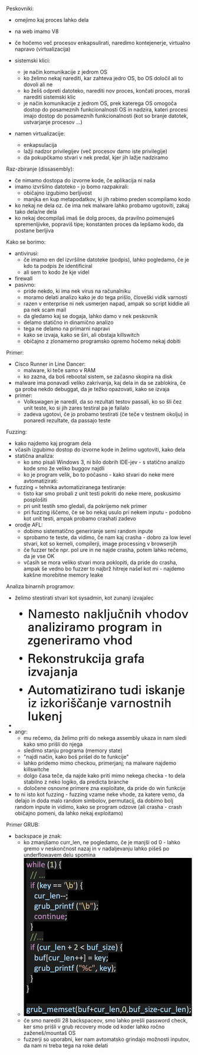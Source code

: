 Peskovniki:
- omejimo kaj proces lahko dela
- na web imamo V8
- če hočemo več procesov enkapsulirati, naredimo kontejenerje, virtualno napravo (virtualizacija)

- sistemski klici:
	- je način komunikacije z jedrom OS
	- ko želimo nekaj narediti, kar zahteva jedro OS, bo OS določil ali to dovoli ali ne
	- ko želiš odpreti datoteko, narediti nov proces, končati proces, moraš narediti sistemski klic
	- je način komunikacije z jedrom OS, prek katerega OS omogoča dostop do posameznih funkcionalnosti OS in nadzira, kateri procesi imajo dostop do posameznih funkcionalnosti (kot so branje datotek, ustvarjanje procesov ...)

- namen virtualizacije:
	- enkapsulacija
	- lažji nadzor privilegijev (več procesov damo iste privilegije)
	- da pokupčkamo stvari v nek predal, kjer jih lažje nadziramo

Raz-zbiranje (dissasembly):
- če nimamo dostopa do izvorne kode, če aplikacija ni naša
- imamo izvršilno datoteko - jo bomo razpakirali:
	- običajno izgubimo berljivost
	- manjka en kup metapodatkov, ki jih rabimo preden scompilamo kodo
- ko nekaj ne dela oz. če ima nek malware lahko probamo ugotoviti, zakaj tako dela/ne dela
- ko nekaj decompilaš imaš še dolg proces, da pravilno poimenuješ spremenljivke, popraviš tipe; konstanten proces da lepšamo kodo, da postane berljiva

Kako se borimo:
- antivirusi:
	- če imamo en del izvršilne datoteke (podpis), lahko pogledamo, če je kdo ta podpis že identificiral
	- ali sem to kodo že kje videl
- firewall
- pasivno:
	- pride nekdo, ki ima nek virus na računalniku
	- moramo delati analizo kako je do tega prišlo, človeški vidik varnosti
	- razen v enterprise ni nek usmerjen napad, ampak so script kiddie ali pa nek scam mail
	- da gledamo kaj se dogaja, lahko damo v nek peskovnik
	- delamo statično in dinamično analizo
	- tega ne delamo na primarni napravi
	- kako se izvaja, kako se širi, ali obstaja killswitch
	- običajno z zlonamerno programsko opremo hočemo nekaj dobiti

Primer:
- Cisco Runner in Line Dancer:
	- malware, ki teče samo v RAM
	- ko zazna, da boš rebootal sistem, se začasno skopira na disk
- malware ima ponavadi veliko zakrivanja, kaj dela in da se zablokira, če ga proba nekdo debuggat, da je težko opazovati, kako se izvaja
- primer:
	- Volkswagen je naredil, da so rezultati testov passali, ko so šli čez unit teste, ko si jih zares testiral pa je failalo
	- zadeva ugotovi, če jo probamo testirati (če teče v testnem okolju) in ponaredi rezultate, da passajo teste

Fuzzing:
- kako najdemo kaj program dela
- včasih izgubimo dostop do izvorne kode in želimo ugotoviti, kako dela
- statična analiza:
	- ko smo pisali Windows 3, ni bilo dobrih IDE-jev - s statično analizo kode smo že veliko buggov najdli
	- ko je program velik, bo to počasno - kako stvari do neke mere avtomatizirati:
- fuzzing = tehnika avtomatiziranega testiranje:
	- tisto kar smo probali z unit testi pokriti do neke mere, poskusimo posplošiti
	- pri unit testih smo gledali, da pokrijemo nek primer
	- pri fuzzing iščemo, če se bo nekaj usulo pri nekem inputu - podobno kot unit testi, ampak probamo crashati zadevo
- orodje AFL:
	- dobimo sistematično generiranje semi random inpute
	- sprobamo te teste, da vidimo, če nam kaj crasha - dobro za low level stvari, kot so kerneli, compilerji, image processing v browserjih
	- če fuzzer teče npr. pol ure in ne najde crasha, potem lahko rečemo, da je vse OK
	- včasih se mora veliko stvari mora poklopiti, da pride do crasha, ampak še vedno bo fuzzer to najbrž hitreje našel kot mi - najdemo kakšne morebitne memory leake

Analiza binarnih programov:
- želimo stestirati stvari kot sysadmin, kot zunanji izvajalec
- ![300](../../Images3/Pasted%20image%2020250522093325.png)
- angr:
	- mu rečemo, da želimo priti do nekega assembly ukaza in nam sledi kako smo prišli do njega
	- sledimo stanju programa (memory state)
	- "najdi način, kako boš prišel do te funkcije"
	- lahko pridemo mimo checkou, primerjanj; na malware najdemo killswitche
	- dolgo časa teče, da najde kako priti mimo nekega checka - to dela stabilno z neko logiko, da predicta branche
	- določene osnovne primere zna exploitate, da pride do win funkcije
- to ni isto kot fuzzing - fuzzing vzame neke vhode, za katere vemo, da delajo in doda malo random simbolov, permutacij, da dobimo bolj random inpute in vidimo, kako se program odzove (ali crasha - crash običajno pomeni, da lahko nekaj exploitamo)

Primer GRUB:
- backspace je znak:
	- ko zmanjšamo curr_len, ne pogledamo, če je manjši od 0 - lahko gremo v neskončnost nazaj in v nadaljevanju lahko pišeš po underflowavem delu spomina
	- ![300](../../Images3/Pasted%20image%2020250522095406.png)
	- če smo naredili 28 backspaceov, smo lahko prešli password check, ker smo prišli v grub recovery mode od koder lahko ročno zaženeš/mountaš OS
	- fuzzerji so uporabni, ker nam avtomatsko grindajo možnosti inputov, da nam ni treba tega na roke delati